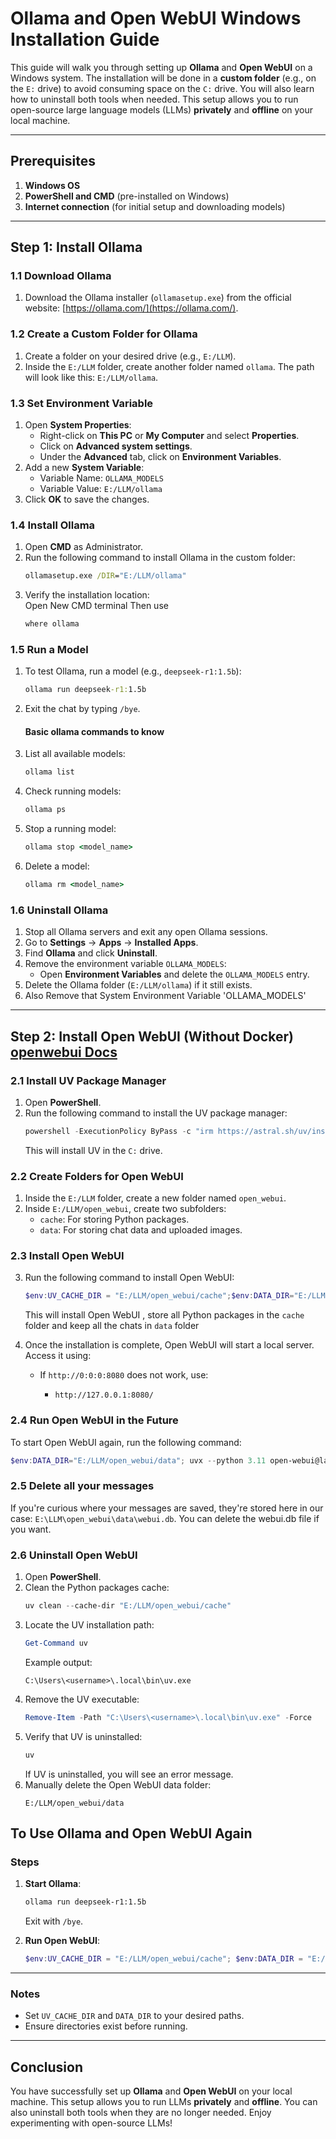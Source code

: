 # Ollama and Open WebUI Windows Installation Guide

This guide will walk you through setting up **Ollama** and **Open WebUI** on a Windows system. The installation will be done in a **custom folder** (e.g., on the `E:` drive) to avoid consuming space on the `C:` drive. You will also learn how to uninstall both tools when needed. This setup allows you to run open-source large language models (LLMs) **privately** and **offline** on your local machine.

---

## Prerequisites
1. **Windows OS**
2. **PowerShell and CMD** (pre-installed on Windows)
3. **Internet connection** (for initial setup and downloading models)

---

## Step 1: Install Ollama

### 1.1 Download Ollama
1. Download the Ollama installer (`ollamasetup.exe`) from the official website: [https://ollama.com/](https://ollama.com/).

### 1.2 Create a Custom Folder for Ollama
1. Create a folder on your desired drive (e.g., `E:/LLM`).
2. Inside the `E:/LLM` folder, create another folder named `ollama`. The path will look like this: `E:/LLM/ollama`.

### 1.3 Set Environment Variable
1. Open **System Properties**:
   - Right-click on **This PC** or **My Computer** and select **Properties**.
   - Click on **Advanced system settings**.
   - Under the **Advanced** tab, click on **Environment Variables**.
2. Add a new **System Variable**:
   - Variable Name: `OLLAMA_MODELS`
   - Variable Value: `E:/LLM/ollama`
3. Click **OK** to save the changes.

### 1.4 Install Ollama
1. Open **CMD** as Administrator.
2. Run the following command to install Ollama in the custom folder:
   ```cmd
   ollamasetup.exe /DIR="E:/LLM/ollama"
   ```
3. Verify the installation location:<br>
   Open New CMD terminal Then use
   ```cmd
   where ollama
   ```

### 1.5 Run a Model
1. To test Ollama, run a model (e.g., `deepseek-r1:1.5b`):
   ```cmd
   ollama run deepseek-r1:1.5b
   ```
2. Exit the chat by typing `/bye`.
   #### Basic ollama commands to know
4. List all available models:
   ```cmd
   ollama list
   ```
5. Check running models:
   ```cmd
   ollama ps
   ```
6. Stop a running model:
   ```cmd
   ollama stop <model_name>
   ```
7. Delete a model:
   ```cmd
   ollama rm <model_name>
   ```

### 1.6 Uninstall Ollama
1. Stop all Ollama servers and exit any open Ollama sessions.
2. Go to **Settings** -> **Apps** -> **Installed Apps**.
3. Find **Ollama** and click **Uninstall**.
4. Remove the environment variable `OLLAMA_MODELS`:
   - Open **Environment Variables** and delete the `OLLAMA_MODELS` entry.
5. Delete the Ollama folder (`E:/LLM/ollama`) if it still exists.
6. Also Remove that System Environment Variable 'OLLAMA_MODELS'
---

## Step 2: Install Open WebUI (Without Docker) [openwebui Docs](https://docs.openwebui.com/)

### 2.1 Install UV Package Manager
1. Open **PowerShell**.
2. Run the following command to install the UV package manager:
   ```powershell
   powershell -ExecutionPolicy ByPass -c "irm https://astral.sh/uv/install.ps1 | iex"
   ```
   This will install UV in the `C:` drive.

### 2.2 Create Folders for Open WebUI
1. Inside the `E:/LLM` folder, create a new folder named `open_webui`.
2. Inside `E:/LLM/open_webui`, create two subfolders:
   - `cache`: For storing Python packages.
   - `data`: For storing chat data and uploaded images.

### 2.3 Install Open WebUI

3. Run the following command to install Open WebUI:

   ```powershell
   $env:UV_CACHE_DIR = "E:/LLM/open_webui/cache";$env:DATA_DIR="E:/LLM/open_webui/data"; uvx --python 3.11 open-webui@latest serve  
   ```
   This will install Open WebUI , store all Python packages in the `cache` folder and keep all the chats in `data` folder

5. Once the installation is complete, Open WebUI will start a local server. Access it using:
   - If `http://0:0:0:8080` does not work, use:

     - `http://127.0.0.1:8080/`


### 2.4 Run Open WebUI in the Future
To start Open WebUI again, run the following command:
```powershell
$env:DATA_DIR="E:/LLM/open_webui/data"; uvx --python 3.11 open-webui@latest serve
```
### 2.5 Delete all your messages
If you're curious where your messages are saved, they're stored here in our case: ```E:\LLM\open_webui\data\webui.db```. You can delete the webui.db file if you want.

### 2.6 Uninstall Open WebUI
1. Open **PowerShell**.
2. Clean the Python packages cache:
   ```powershell
   uv clean --cache-dir "E:/LLM/open_webui/cache"
   ```
3. Locate the UV installation path:
   ```powershell
   Get-Command uv
   ```
   Example output:
   ```
   C:\Users\<username>\.local\bin\uv.exe
   ```
4. Remove the UV executable:
   ```powershell
   Remove-Item -Path "C:\Users\<username>\.local\bin\uv.exe" -Force
   ```
5. Verify that UV is uninstalled:
   ```powershell
   uv
   ```
   If UV is uninstalled, you will see an error message.
6. Manually delete the Open WebUI data folder:
   ```
   E:/LLM/open_webui/data
   ```




## **To Use Ollama and Open WebUI Again**

### **Steps**
1. **Start Ollama**:
   ```bash
   ollama run deepseek-r1:1.5b
   ```
   Exit with `/bye`.

2. **Run Open WebUI**:
   ```powershell
   $env:UV_CACHE_DIR = "E:/LLM/open_webui/cache"; $env:DATA_DIR = "E:/LLM/open_webui/data"; uvx --python 3.11 open-webui@latest serve
   ```

---

### **Notes**
- Set `UV_CACHE_DIR` and `DATA_DIR` to your desired paths.
- Ensure directories exist before running.

---



## Conclusion
You have successfully set up **Ollama** and **Open WebUI** on your local machine. This setup allows you to run LLMs **privately** and **offline**. You can also uninstall both tools when they are no longer needed. Enjoy experimenting with open-source LLMs!
